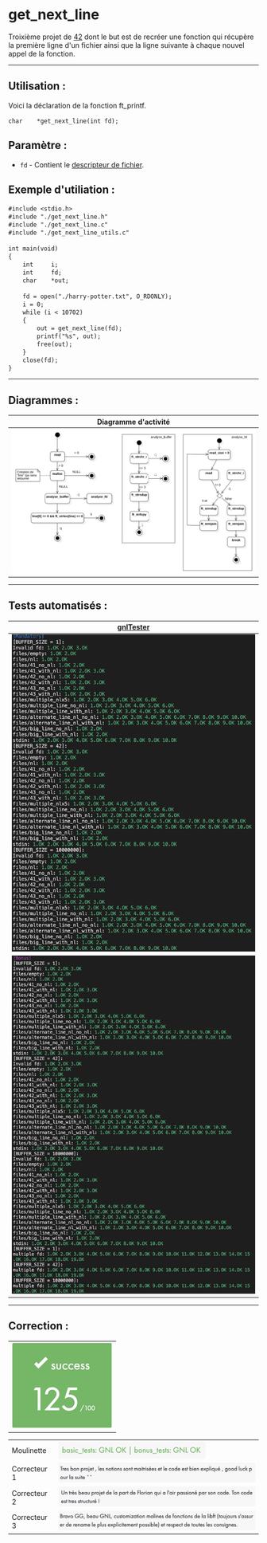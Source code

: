 # get_next_line

Troixième projet de [42](https://42.fr/) dont le but est de recréer une fonction qui récupère la première ligne d'un fichier ainsi que la ligne suivante à chaque nouvel appel de la fonction.

---


## Utilisation :

Voici la déclaration de la fonction ft_printf.

```
char	*get_next_line(int fd);
```

## Paramètre :

- `fd` - Contient le [descripteur de fichier](https://fr.wikipedia.org/wiki/Descripteur_de_fichier).

## Exemple d'utiliation :

```
#include <stdio.h>
#include "./get_next_line.h"
#include "./get_next_line.c"
#include "./get_next_line_utils.c"

int	main(void)
{
	int		i;
	int		fd;
	char	*out;

	fd = open("./harry-potter.txt", O_RDONLY);
	i = 0;
	while (i < 10702)
	{
		out = get_next_line(fd);
		printf("%s", out);
		free(out);
	}
	close(fd);
}

```

---
## Diagrammes :

| Diagramme d'activité |
| --- |
| <img src="./img/activity-diagramme.png" style="zoom:85%;" /> |

---
## Tests automatisés :

| [gnlTester](https://github.com/Tripouille/gnlTester) | 
| --- |
| ![](./img/gnlTester1.png) |
| ![](./img/gnlTester2.png) |

---
## Correction :

| |
| --- |
| <img src="./img/note2.png" style="zoom: 50%;" /> |

| | |
| --- | --- |
| Moulinette | <img src="./img/note1.png" style="zoom:50%;" /> |
| Correcteur 1 | <img src="./img/correction1.png" style="zoom: 67%;" /> |
| Correcteur 2 | <img src="./img/correction2.png" style="zoom:67%;" /> |
| Correcteur 3 | <img src="./img/correction3.png" style="zoom:67%;" /> |
